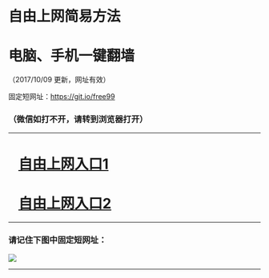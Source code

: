 ﻿# 自由上网简易方法

# 电脑、手机一键翻墙

（2017/10/09 更新，网址有效）

固定短网址：https://git.io/free99

### （微信如打不开，请转到浏览器打开）


***





# &nbsp;&nbsp; <a href="http://ft514224963.fwq-tz-1001.info/fwqtz01.html?t=1009001799 " target="_blank">自由上网入口1</a>
# &nbsp;&nbsp; <a href="http://ft210332125.fwq-tz-1002.info/fwqtz02.html?t=100900116013 " target="_blank">自由上网入口2</a>
***

### 请记住下图中固定短网址：

<img src="https://s3-us-west-2.amazonaws.com/fwq-1001/yjfq-20170905okok.png" /> 


***

